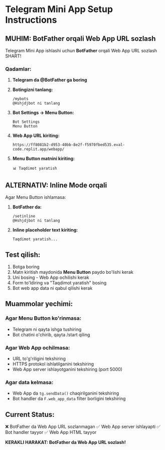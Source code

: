 # Telegram Mini App Setup Instructions

## MUHIM: BotFather orqali Web App URL sozlash

Telegram Mini App ishlashi uchun **BotFather** orqali Web App URL sozlash SHART!

### Qadamlar:

1. **Telegram da @BotFather ga boring**

2. **Botingizni tanlang:**
   ```
   /mybots
   @Hshjdjbot ni tanlang
   ```

3. **Bot Settings → Menu Button:**
   ```
   Bot Settings
   Menu Button
   ```

4. **Web App URL kiriting:**
   ```
   https://ff8081b2-d953-40bb-8e2f-f5970fbed535.eval-code.replit.app/webapp/
   ```

5. **Menu Button matnini kiriting:**
   ```
   📊 Taqdimot yaratish
   ```

## ALTERNATIV: Inline Mode orqali

Agar Menu Button ishlamasa:

1. **BotFather da:**
   ```
   /setinline
   @Hshjdjbot ni tanlang
   ```

2. **Inline placeholder text kiriting:**
   ```
   Taqdimot yaratish...
   ```

## Test qilish:

1. Botga boring
2. Matn kiritish maydonida **Menu Button** paydo bo'lishi kerak
3. Uni bosing - Web App ochilishi kerak
4. Form to'ldiring va "Taqdimot yaratish" bosing
5. Bot web app data ni qabul qilishi kerak

## Muammolar yechimi:

### Agar Menu Button ko'rinmasa:
- Telegram ni qayta ishga tushiring
- Bot chatini o'chirib, qayta /start qiling

### Agar Web App ochilmasa:
- URL to'g'riligini tekshiring
- HTTPS protokol ishlatilganini tekshiring
- Web App server ishlayotganini tekshiring (port 5000)

### Agar data kelmasa:
- Web App da `tg.sendData()` chaqirilganini tekshiring
- Bot handler da `F.web_app_data` filter borligini tekshiring

## Current Status:

❌ BotFather da Web App URL sozlanmagan
✅ Web App server ishlayapti
✅ Bot handler tayyor
✅ Web App HTML tayyor

**KERAKLI HARAKAT: BotFather da Web App URL sozlash!**